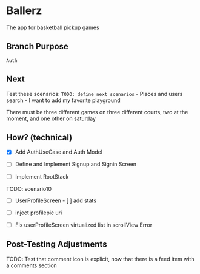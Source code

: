 # Ballerz
The app for basketball pickup games


## Branch Purpose
    Auth
## Next 
Test these scenarios:
    `TODO: define next scenarios` 
    - Places and users search
    - I want to add my favorite playground
        
There must be three different games on three different courts, two at the moment, and one other on saturday


## How? (technical)
- [x] Add AuthUseCase and Auth Model
- [ ] Define and Implement Signup and Signin Screen
- [ ] Implement RootStack




TODO: scenario10
- [ ] UserProfileScreen
            - [ ] add stats
* [ ] inject profilepic uri
* [ ] Fix userProfileScreen virtualized list in scrollView Error





## Post-Testing Adjustments
TODO: Test that comment icon is explicit, now that there is a feed item with a comments section
